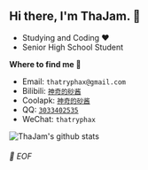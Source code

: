 ## Hi there, I'm ThaJam. :wave:

- Studying and Coding :heart:
- Senior High School Student

**Where to find me :beers:**

- Email: `thatryphax@gmail.com`
- Bilibili: [`神奇的砂酱`](https://space.bilibili.com/33382859)
- Coolapk: [`神奇的砂酱`](https://www.coolapk.com/u/564201)
- QQ: [`3033402535`](https://wpa.qq.com/msgrd?v=3&uin=3033402535&site=qq&menu=yes)
- WeChat: `thatryphax`


![ThaJam's github stats](https://github-readme-stats.vercel.app/api/?username=thajam&show_icons=true)

###### 💾 EOF
